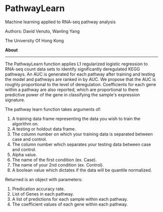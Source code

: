 # PathwayLearn
Machine learning applied to RNA-seq pathway analysis

Authors: David Venuto, Wanling Yang

The University Of Hong Kong

**About**
__ __
The PathwayLearn function applies L1 regularized logistic regression to RNA-seq count data sets to identify significantly deregulated KEGG pathways.  An AUC is generated for each pathway after training and testing the model and pathways are ranked in by AUC.  We propose that the AUC is roughly proportional to the level of deregulation.  Coefficients for each gene within a pathway are also reported, which are proportional to there predictive power of the gene in classifying the sample's expression signature.

The pathway learn function takes arguments of:

1.	A training data frame representing the data you wish to train the algorithm on.
2.	A testing or holdout data frame.
3.	The column number on which your training data is separated between case and control.
4.	The column number which separates your testing data between case and control.
5.	Alpha value.
6.	The name of the first condition (ex. Case).
7.	The name of your 2nd condition (ex. Control).
8.	A boolean value which dictates if the data will be quantile normalized.

Returned is an object with parameters:

1.	Predication accuracy rate.
2.	List of Genes in each pathway.
3.	A list of predictions for each sample within each pathway.
4.	The coefficient values of each gene within each pathway.

